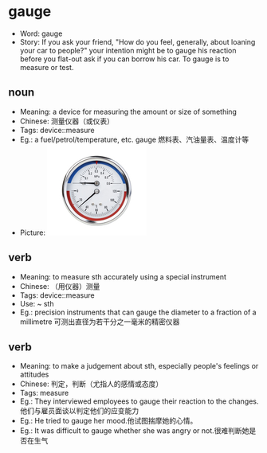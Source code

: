 # gauge

- Word: gauge
- Story: If you ask your friend, "How do you feel, generally, about loaning your car to people?" your intention might be to gauge his reaction before you flat-out ask if you can borrow his car. To gauge is to measure or test.

## noun

- Meaning: a device for measuring the amount or size of something
- Chinese: 测量仪器（或仪表）
- Tags: device::measure
- Eg.: a fuel/petrol/temperature, etc. gauge 燃料表、汽油量表、温度计等
- Picture: ![gauge](images/gauge.jpg)

## verb

- Meaning: to measure sth accurately using a special instrument
- Chinese: （用仪器）测量
- Tags: device::measure
- Use: ~ sth
- Eg.: precision instruments that can gauge the diameter to a fraction of a millimetre 可测出直径为若干分之一毫米的精密仪器

## verb

- Meaning: to make a judgement about sth, especially people's feelings or attitudes
- Chinese: 判定，判断（尤指人的感情或态度）
- Tags: measure
- Eg.: They interviewed employees to gauge their reaction to the changes.他们与雇员面谈以判定他们的应变能力
- Eg.: He tried to gauge her mood.他试图揣摩她的心情。
- Eg.: It was difficult to gauge whether she was angry or not.很难判断她是否在生气

